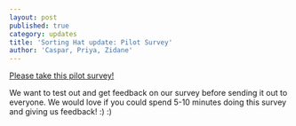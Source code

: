 ```yaml
---
layout: post
published: true
category: updates
title: 'Sorting Hat update: Pilot Survey'
author: 'Caspar, Priya, Zidane'
---
```

[Please take this pilot survey!](https://goo.gl/forms/R6BCQVruRemohIe43)

We want to test out and get feedback on our survey before sending it out to everyone. We would love if you could spend 5-10 minutes doing this survey and giving us feedback! :) :)